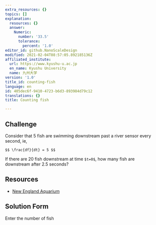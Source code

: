 ```yaml
---
extra_resources: {}
topics: []
explanation:
  resources: {}
  answer:
    Numeric:
      number: '33.5'
      tolerance:
        percent: '1.0'
editor_id: github.NanoScaleDesign
modified: 2021-02-04T08:57:05.892185136Z
affiliated_institute:
  url: https://www.kyushu-u.ac.jp
  en_name: Kyushu University
  name: 九州大学
version: '1.0'
title_id: counting-fish
language: en
id: 405dec6f-9410-4723-b6d3-893984d79c12
translations: {}
title: Counting fish

---
```


## Challenge
Consider that 5 fish are swimming downstream past a river sensor every second, ie,

`$$ \frac{df}{dt} = 5 $$`

If there are 20 fish downstream at time `$t=0$`, how many fish are downstream after 2.5 seconds?

## Resources
- [New England Aquarium](https://www.neaq.org/learn/for-families-teens/fun-activities-with-kids/counting-fish-sea/)


## Solution Form
Enter the number of fish


